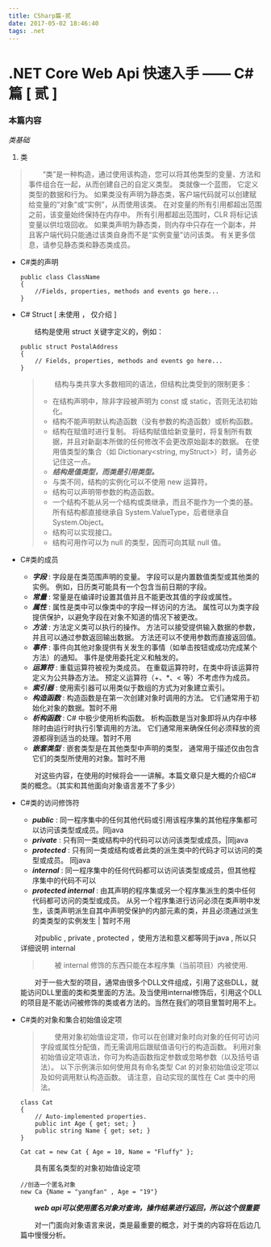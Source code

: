 ```yaml
---
title: CSharp篇-贰
date: 2017-05-02 18:46:40
tags: .net
---
```


# .NET Core Web Api 快速入手 —— C#篇 [ 贰 ]

### 本篇内容
*类基础*<br>

1. 类

>&emsp;&emsp;“类”是一种构造，通过使用该构造，您可以将其他类型的变量、方法和事件组合在一起，从而创建自己的自定义类型。 类就像一个蓝图， 它定义类型的数据和行为。 如果类没有声明为静态类，客户端代码就可以创建赋给变量的“对象”或“实例”，从而使用该类。 在对变量的所有引用都超出范围之前，该变量始终保持在内存中。 所有引用都超出范围时，CLR 将标记该变量以供垃圾回收。 如果类声明为静态类，则内存中只存在一个副本，并且客户端代码只能通过该类自身而不是“实例变量”访问该类。 有关更多信息，请参见静态类和静态类成员。

* C#类的声明

    ```CSharp
    public class ClassName
    {
        //Fields, properties, methods and events go here...
    }
    ```

* C# Struct [ 未使用 ， 仅介绍 ]

    <!--more-->

    &emsp;&emsp;结构是使用 struct 关键字定义的，例如：

    ```CSharp
    public struct PostalAddress
    {
        // Fields, properties, methods and events go here...
    }
    ```

    >&emsp;&emsp;结构与类共享大多数相同的语法，但结构比类受到的限制更多：
    >* 在结构声明中，除非字段被声明为 const 或 static，否则无法初始化。
    >* 结构不能声明默认构造函数（没有参数的构造函数）或析构函数。
    >* 结构在赋值时进行复制。 将结构赋值给新变量时，将复制所有数据，并且对新副本所做的任何修改不会更改原始副本的数据。 在使用值类型的集合（如 Dictionary<string, myStruct>）时，请务必记住这一点。
    >* ***结构是值类型，而类是引用类型。***
    >* 与类不同，结构的实例化可以不使用 new 运算符。
    >* 结构可以声明带参数的构造函数。
    >* 一个结构不能从另一个结构或类继承，而且不能作为一个类的基。 所有结构都直接继承自 System.ValueType，后者继承自 System.Object。
    >* 结构可以实现接口。
    >* 结构可用作可以为 null 的类型，因而可向其赋 null 值。

* C#类的成员

    * ***字段*** : 字段是在类范围声明的变量。 字段可以是内置数值类型或其他类的实例。 例如，日历类可能具有一个包含当前日期的字段。 
    * ***常量*** : 常量是在编译时设置其值并且不能更改其值的字段或属性。
    * ***属性*** : 属性是类中可以像类中的字段一样访问的方法。 属性可以为类字段提供保护，以避免字段在对象不知道的情况下被更改。
    * ***方法*** : 方法定义类可以执行的操作。 方法可以接受提供输入数据的参数，并且可以通过参数返回输出数据。 方法还可以不使用参数而直接返回值。
    * ***事件*** : 事件向其他对象提供有关发生的事情（如单击按钮或成功完成某个方法）的通知。 事件是使用委托定义和触发的。
    * ***运算符*** : 重载运算符被视为类成员。 在重载运算符时，在类中将该运算符定义为公共静态方法。 预定义运算符（+、*、< 等）不考虑作为成员。
    * ***索引器*** : 使用索引器可以用类似于数组的方式为对象建立索引。
    * ***构造函数*** : 构造函数是在第一次创建对象时调用的方法。 它们通常用于初始化对象的数据。暂时不用
    * ***析构函数*** : C# 中极少使用析构函数。 析构函数是当对象即将从内存中移除时由运行时执行引擎调用的方法。 它们通常用来确保任何必须释放的资源都得到适当的处理。暂时不用
    * ***嵌套类型*** : 嵌套类型是在其他类型中声明的类型， 通常用于描述仅由包含它们的类型所使用的对象。暂时不用

    &emsp;&emsp;对这些内容，在使用的时候将会一一讲解。本篇文章只是大概的介绍C#类的概念。（其实和其他面向对象语言差不了多少）

* C#类的访问修饰符

    * ***public*** : 同一程序集中的任何其他代码或引用该程序集的其他程序集都可以访问该类型或成员。同java
    * ***private*** : 只有同一类或结构中的代码可以访问该类型或成员。|同java
    * ***protected*** : 只有同一类或结构或者此类的派生类中的代码才可以访问的类型或成员。 同java
    * ***internal*** : 同一程序集中的任何代码都可以访问该类型或成员，但其他程序集中的代码不可以
    * ***protected internal*** : 由其声明的程序集或另一个程序集派生的类中任何代码都可访问的类型或成员。 从另一个程序集进行访问必须在类声明中发生，该类声明派生自其中声明受保护的内部元素的类，并且必须通过派生的类类型的实例发生 | 暂时不用

    &emsp;&emsp;对public , private , protected ，使用方法和意义都等同于java , 所以只详细说明 internal

    >&emsp;&emsp;被 internal 修饰的东西只能在本程序集（当前项目）内被使用.

    &emsp;&emsp;对于一些大型的项目，通常由很多个DLL文件组成，引用了这些DLL，就能访问DLL里面的类和类里面的方法。及当使用internal修饰后，引用这个DLL的项目是不能访问被修饰的类或者方法的。当然在我们的项目里暂时用不上。

* C#类的对象和集合初始值设定项

    >&emsp;&emsp;使用对象初始值设定项，你可以在创建对象时向对象的任何可访问字段或属性分配值，而无需调用后跟赋值语句行的构造函数。 利用对象初始值设定项语法，你可为构造函数指定参数或忽略参数（以及括号语法）。 以下示例演示如何使用具有命名类型 Cat 的对象初始值设定项以及如何调用默认构造函数。 请注意，自动实现的属性在 Cat 类中的用法。

    ```CSharp
    class Cat
    {
        // Auto-implemented properties.
        public int Age { get; set; }
        public string Name { get; set; }
    }

    Cat cat = new Cat { Age = 10, Name = "Fluffy" };
    ```

    &emsp;&emsp;具有匿名类型的对象初始值设定项

    ```CSharp
    //创造一个匿名对象
    new Ca {Name = "yangfan" , Age = "19"}
    ```
    &emsp;&emsp;***web api可以使用匿名对象对查询，操作结果进行返回，所以这个很重要***

    &emsp;&emsp;对一门面向对象语言来说，类是最重要的概念，对于类的内容将在后边几篇中慢慢分析。
